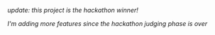 *update: this project is the hackathon winner!*

*I'm adding more features since the hackathon judging phase is over*


